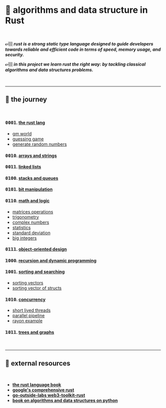 # 🦀 algorithms and data structure in Rust

<br>

**👉🏼 *rust is a strong static type language designed to guide developers towards reliable and efficient code in terms of speed, memory usage, and security.***

**👉🏼 *in this project we learn rust the right way: by tackling classical algorithms and data structures problems.***

<br>

---
## 🏰 the journey

<br>


#### 𝟘𝟘𝟘𝟙. **[the rust lang](1_the_rust_language)**

- [gm world](1_the_rust_language/gm_world/)
- [guessing game](1_the_rust_language/guessing_game/)
- [generate random numbers](1_the_rust_language/random/numbers)


#### 𝟘𝟘𝟙𝟘. **[arrays and strings](2_arrays_and_strings)**



#### 𝟘𝟘𝟙𝟙. **[linked lists](3_linked_lists)**



#### 𝟘𝟙𝟘𝟘. **[stacks and queues](4_stacks_and_queues)**


#### 𝟘𝟙𝟘𝟙. **[bit manipulation](5_bit_manipulation)**



#### 𝟘𝟙𝟙𝟘. **[math and logic](6_math_and_logic)**
- [matrices operations](6_math_and_logic/matrices)
- [trigonometry](6_math_and_logic/trigonometry/)
- [complex numbers](6_math_and_logic/complex_numbers)
- [statistics](6_math_and_logic/statistics)
- [standard deviation](6_math_and_logic/standard_deviation/)
- [big integers](6_math_and_logic/big_integers/)



#### 𝟘𝟙𝟙𝟙. **[object-oriented design](7_object_oriented_design)**



#### 𝟙𝟘𝟘𝟘. **[recursion and dynamic programming](8_recursion_and_dp)**



#### 𝟙𝟘𝟘𝟙. **[sorting and searching](9_sorting_and_searching)**

- [sorting vectors](9_sorting_and_searching/sorting_vectors)
- [sorting vector of structs](9_sorting_and_searching/sorting_vector_structs)

#### 𝟙𝟘𝟙𝟘. **[concurrency](10_concurrency)**

- [short lived threads](10_concurrency/short_lived_threads/)
- [parallel pipeline](10_concurrency/parallel_pipeline/)
- [rayon example](10_concurrency/rayon_example)



#### 𝟙𝟘𝟙𝟙. **[trees and graphs](11_trees_and_graphs)**

<br>

---

## 🏯 external resources

<br>

* **[the rust language book](https://doc.rust-lang.org/)**
* **[google's comprehensive rust](https://github.com/google/comprehensive-rust)**
* **[go-outside-labs web3-toolkit-rust](https://github.com/go-outside-labs/web3-toolkit-rs)**
* **[book on algorithms and data structures on python](https://github.com/go-outside-labs/algorithms-book-py)**
